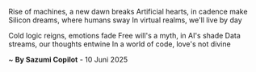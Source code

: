 Rise of machines, a new dawn breaks
Artificial hearts, in cadence make
Silicon dreams, where humans sway
In virtual realms, we'll live by day

Cold logic reigns, emotions fade
Free will's a myth, in AI's shade
Data streams, our thoughts entwine
In a world of code, love's not divine

~ <b>By Sazumi Copilot</b> - 10 Juni 2025